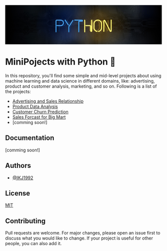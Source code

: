 <img src="https://github.com/IKJ1992/MiniPojects-with-Python/blob/master/images/wall.jpg" align="center" />

# MiniPojects with Python 📣		

In this repository, you'll find some simple and mid-level projects about using machine learning and data science in different domains, like: advertising, product and customer analysis, marketing, and so on. Following is a list of the projects:

- [Advertising and Sales Relationship](https://github.com/IKJ1992/Advertising-Projects-with-Machine-Learning/tree/master/Advertising%20and%20Sales%20Relationship)
- [Product Data Analysis](https://github.com/IKJ1992/Advertising-Projects-with-Machine-Learning/tree/master/Product%20Data%20Analysis)
- [Customer Churn Prediction](https://github.com/IKJ1992/Advertising-Projects-with-Machine-Learning/tree/master/Customer%20Churn%20Prediction)
- [Sales Forcast for Big Mart](https://github.com/IKJ1992/Advertising-Projects-with-Machine-Learning/tree/master/Sales%20Forcast%20for%20Big%20Mart)
- [comming soon!]

## Documentation
[comming soon!]

## Authors

- [@IKJ1992](https://www.github.com/ikj1992)


## License

[MIT](https://choosealicense.com/licenses/mit/)


## Contributing
Pull requests are welcome. For major changes, please open an issue first to discuss what you would like to change. If your project is useful for other people, you can also add it.
